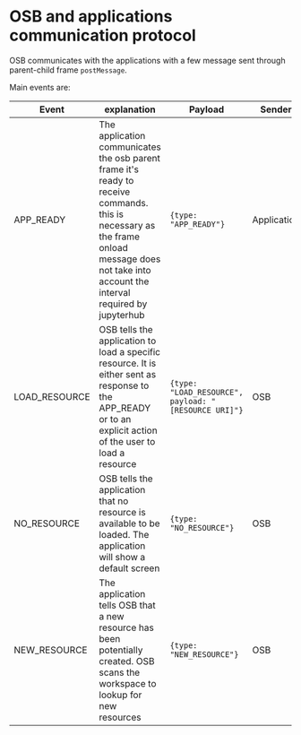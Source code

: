 # OSB and applications communication protocol

OSB communicates with the applications with a few message sent through parent-child frame `postMessage`.

Main events are:

| Event  | explanation  | Payload  | Sender  | App target State  |
|---|---|---|---|---|
| APP_READY  | The application communicates the osb parent frame it's ready to receive commands. this is necessary as the frame onload message does not take into  account the interval required by jupyterhub  | `{type: "APP_READY"}`  | Application  | WAIT_RESOURCE  |
| LOAD_RESOURCE  | OSB tells the application to load a specific resource. It is either sent as response to the APP_READY or to an explicit action of the user to load a resource  | `{type: "LOAD_RESOURCE", payload: "[RESOURCE URI]"}`  | OSB  | RESOURCE_LOADED |
| NO_RESOURCE  | OSB tells the application that no resource is available to be loaded. The application will show a default screen | `{type: "NO_RESOURCE"}`  | OSB | DEFAULT_IDLE  |
| NEW_RESOURCE  | The application tells OSB that a new resource has been potentially created. OSB scans the workspace to lookup for new resources | `{type: "NEW_RESOURCE"}`  | OSB | <no change>  |
